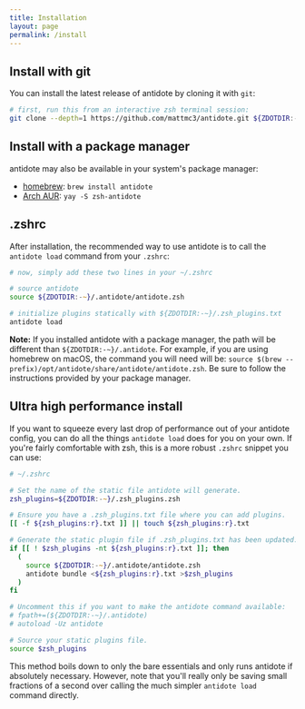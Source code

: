```yaml
---
title: Installation
layout: page
permalink: /install
---
```


## Install with git

You can install the latest release of antidote by cloning it with `git`:

```zsh
# first, run this from an interactive zsh terminal session:
git clone --depth=1 https://github.com/mattmc3/antidote.git ${ZDOTDIR:-~}/.antidote
```

## Install with a package manager

antidote may also be available in your system's package manager:

- [homebrew](https://formulae.brew.sh/formula/antidote): `brew install antidote`
- [Arch AUR](https://aur.archlinux.org/packages/zsh-antidote): `yay -S zsh-antidote`

## .zshrc

After installation, the recommended way to use antidote is to call the `antidote load` command from your `.zshrc`:

```zsh
# now, simply add these two lines in your ~/.zshrc

# source antidote
source ${ZDOTDIR:-~}/.antidote/antidote.zsh

# initialize plugins statically with ${ZDOTDIR:-~}/.zsh_plugins.txt
antidote load
```

**Note:** If you installed antidote with a package manager, the path will be different
than `${ZDOTDIR:-~}/.antidote`. For example, if you are using homebrew on macOS, the
command you will need will be:
`source $(brew --prefix)/opt/antidote/share/antidote/antidote.zsh`.
Be sure to follow the instructions provided by your package manager.

## Ultra high performance install

If you want to squeeze every last drop of performance out of your antidote config, you can do all the things `antidote load` does for you on your own. If you're fairly comfortable with zsh, this is a more robust `.zshrc` snippet you can use:

```zsh
# ~/.zshrc

# Set the name of the static file antidote will generate.
zsh_plugins=${ZDOTDIR:-~}/.zsh_plugins.zsh

# Ensure you have a .zsh_plugins.txt file where you can add plugins.
[[ -f ${zsh_plugins:r}.txt ]] || touch ${zsh_plugins:r}.txt

# Generate the static plugin file if .zsh_plugins.txt has been updated.
if [[ ! $zsh_plugins -nt ${zsh_plugins:r}.txt ]]; then
  (
    source ${ZDOTDIR:-~}/.antidote/antidote.zsh
    antidote bundle <${zsh_plugins:r}.txt >$zsh_plugins
  )
fi

# Uncomment this if you want to make the antidote command available:
# fpath+=(${ZDOTDIR:-~}/.antidote)
# autoload -Uz antidote

# Source your static plugins file.
source $zsh_plugins
```

This method boils down to only the bare essentials and only runs antidote if absolutely necessary. However, note that you'll really only be saving small fractions of a second over calling the much simpler `antidote load` command directly.
